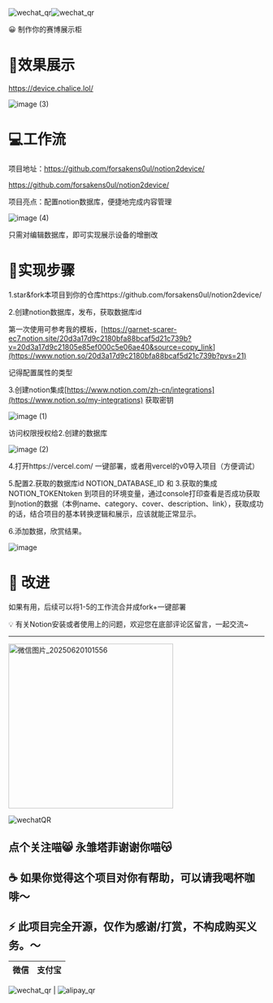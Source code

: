 ![wechat_qr](https://github.com/user-attachments/assets/4931e501-461e-44e3-a721-66b5cf258648)![wechat_qr](https://github.com/user-attachments/assets/4931e501-461e-44e3-a721-66b5cf258648)<aside>
😀 制作你的赛博展示柜


</aside>



# 🥳效果展示

https://device.chalice.lol/

![image (3)](https://github.com/user-attachments/assets/50d1adbd-ccdf-4433-aba6-d78f3c293d2d)


# 💻工作流

项目地址：https://github.com/forsakens0ul/notion2device/

https://github.com/forsakens0ul/notion2device/

项目亮点：配置notion数据库，便捷地完成内容管理

![image (4)](https://github.com/user-attachments/assets/05b9aa85-6de1-4bb7-b49e-1ecc504a1abb)


只需对编辑数据库，即可实现展示设备的增删改

# 🥰实现步骤

1.star&fork本项目到你的仓库https://github.com/forsakens0ul/notion2device/

2.创建notion数据库，发布，获取数据库id


第一次使用可参考我的模板，[https://garnet-scarer-ec7.notion.site/20d3a17d9c2180bfa88bcaf5d21c739b?v=20d3a17d9c21805e85ef000c5e06ae40&source=copy_link](https://www.notion.so/20d3a17d9c2180bfa88bcaf5d21c739b?pvs=21)

记得配置属性的类型

3.创建notion集成[https://www.notion.com/zh-cn/integrations](https://www.notion.so/my-integrations) 获取密钥

![image (1)](https://github.com/user-attachments/assets/968de7b4-e1f3-4e57-b494-a5d57e886ebf)

访问权限授权给2.创建的数据库

![image (2)](https://github.com/user-attachments/assets/a16b1340-0f53-4ba0-846e-04d8da94ca60)

4.打开https://vercel.com/ 一键部署，或者用vercel的v0导入项目（方便调试）

5.配置2.获取的数据库id NOTION_DATABASE_ID 和 3.获取的集成NOTION_TOKENtoken 到项目的环境变量，通过console打印查看是否成功获取到notion的数据（本例name、category、cover、description、link），获取成功的话，结合项目的基本转换逻辑和展示，应该就能正常显示。

6.添加数据，欣赏结果。

![image](https://github.com/user-attachments/assets/e9140adf-196d-4384-9715-1bd71db82de4)


# 📎 改进

如果有用，后续可以将1-5的工作流合并成fork+一键部署

<aside>
💡 有关Notion安装或者使用上的问题，欢迎您在底部评论区留言，一起交流~

</aside>

---

<img width="324" alt="微信图片_20250620101556" src="https://github.com/user-attachments/assets/a1c83350-84ab-4a10-a047-fb7d5008fd8f" />


![wechatQR](https://github.com/user-attachments/assets/eed84d09-ad05-42de-aa45-f9364cc92ec4)

点个关注喵😸 永雏塔菲谢谢你喵😽
---
## ☕️ 如果你觉得这个项目对你有帮助，可以请我喝杯咖啡～
## ⚡ 此项目完全开源，仅作为感谢/打赏，不构成购买义务。～

微信 | 支付宝
:--:|:--:
![wechat_qr](https://github.com/user-attachments/assets/0ef07839-b60c-41d7-9654-3d5c523a278e)
|
![alipay_qr](https://github.com/user-attachments/assets/1ac58eed-22eb-402a-a8d0-f7848e266c29)




